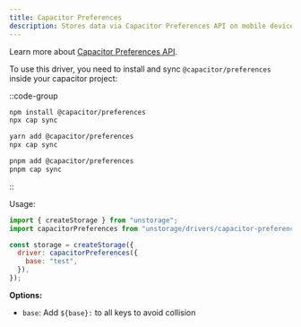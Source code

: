 ```yaml
---
title: Capacitor Preferences
description: Stores data via Capacitor Preferences API on mobile devices or the local storage on the web.
---
```


Learn more about [Capacitor Preferences API](https://capacitorjs.com/docs/apis/preferences).

To use this driver, you need to install and sync `@capacitor/preferences` inside your capacitor project:

::code-group

```sh [npm]
npm install @capacitor/preferences
npx cap sync
```

```sh [Yarn]
yarn add @capacitor/preferences
npx cap sync
```

```sh [pnpm]
pnpm add @capacitor/preferences
pnpm cap sync
```

::

Usage:

```js
import { createStorage } from "unstorage";
import capacitorPreferences from "unstorage/drivers/capacitor-preferences";

const storage = createStorage({
  driver: capacitorPreferences({
    base: "test",
  }),
});
```

**Options:**

- `base`: Add `${base}:` to all keys to avoid collision
